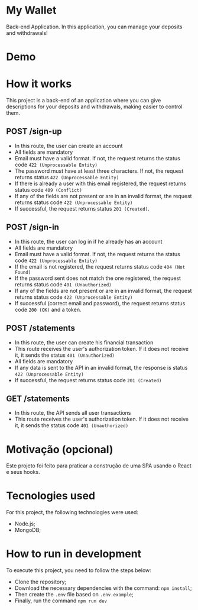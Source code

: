 # My Wallet
Back-end Application. In this application, you can manage your deposits and withdrawals!

# Demo

# How it works
This project is a back-end of an application where you can give descriptions for your deposits and withdrawals, making easier to control them.

## **POST /sign-up**

- In this route, the user can create an account
- All fields are mandatory
- Email must have a valid format. If not, the request returns the status code `422 (Unprocessable Entity)`
- The password must have at least three characters. If not, the request returns status `422 (Unprocessable Entity)`
- If there is already a user with this email registered, the request returns status code `409 (Conflict)`
- If any of the fields are not present or are in an invalid format, the request returns status code `422 (Unprocessable Entity)`
- If successful, the request returns status `201 (Created)`.

## **POST /sign-in**

- In this route, the user can log in if he already has an account
- All fields are mandatory
- Email must have a valid format. If not, the request returns the status code `422 (Unprocessable Entity)`
- If the email is not registered, the request returns status code `404 (Not Found)`
- If the password sent does not match the one registered, the request returns status code `401 (Unauthorized)`
- If any of the fields are not present or are in an invalid format, the request returns status code `422 (Unprocessable Entity)`
- If successful (correct email and password), the request returns status code `200 (OK)` and a token.

## **POST /statements**

- In this route, the user can create his financial transaction
- This route receives the user's authorization token. If it does not receive it, it sends the status `401 (Unauthorized)`
- All fields are mandatory
- If any data is sent to the API in an invalid format, the response is status `422 (Unprocessable Entity)`
- If successful, the request returns status code `201 (Created)`

## **GET /statements**

- In this route, the API sends all user transactions
- This route receives the user's authorization token. If it does not receive it, it sends the status code `401 (Unauthorized)`

# Motivação (opcional)
Este projeto foi feito para praticar a construção de uma SPA usando o React e seus hooks.

# Tecnologies used
For this project, the following technologies were used:

- Node.js;
- MongoDB;

# How to run in development

To execute this project, you need to follow the steps below:

- Clone the repository;
- Download the necessary dependencies with the command: `npm install`;
- Then create the `.env` file based on `.env.example`;
- Finally, run the command `npm run dev`

